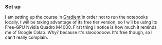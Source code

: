 ### Set up

I am setting up the course in [Gradient](https://console.paperspace.com) in order not to run the notebooks locally. I will be taking advantage of its free tier version, so I will be using its Free-GPU Nvidia Quadro M4000. First thing I notice is how much it reminds me of Google Colab. Why? because it's slooooooow. It's free though, so I can't really  complain.
